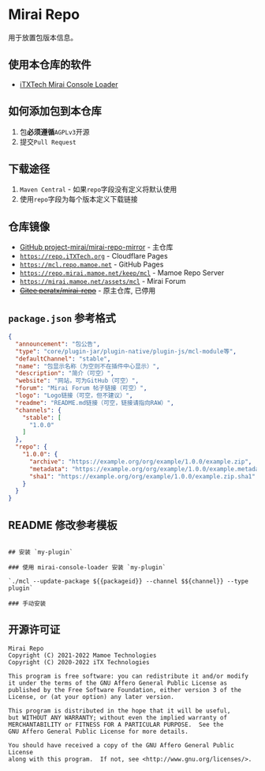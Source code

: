 # Mirai Repo

用于放置包版本信息。

## 使用本仓库的软件

* [iTXTech Mirai Console Loader](https://github.com/iTXTech/mirai-console-loader)

## 如何添加包到本仓库

1. 包**必须遵循**`AGPLv3`开源
1. 提交`Pull Request`

## 下载途径

1. `Maven Central` - 如果`repo`字段没有定义将默认使用
1. 使用`repo`字段为每个版本定义下载链接

## 仓库镜像

* [GitHub project-mirai/mirai-repo-mirror](https://github.com/project-mirai/mirai-repo-mirror) - 主仓库
* [`https://repo.iTXTech.org`](https://repo.itxtech.org) - Cloudflare Pages
* [`https://mcl.repo.mamoe.net`](https://mcl.repo.mamoe.net) - GitHub Pages
* [`https://repo.mirai.mamoe.net/keep/mcl`](https://repo.mirai.mamoe.net/keep/mcl) - Mamoe Repo Server
* [`https://mirai.mamoe.net/assets/mcl`](https://mirai.mamoe.net/assets/mcl) - Mirai Forum
* ~~[Gitee peratx/mirai-repo](https://gitee.com/peratx/mirai-repo)~~ - 原主仓库, 已停用

## `package.json` 参考格式

```json
{
  "announcement": "包公告",
  "type": "core/plugin-jar/plugin-native/plugin-js/mcl-module等",
  "defaultChannel": "stable",
  "name": "包显示名称（为空则不在插件中心显示）",
  "description": "简介（可空）",
  "website": "网站，可为GitHub（可空）",
  "forum": "Mirai Forum 帖子链接（可空）",
  "logo": "Logo链接（可空，但不建议）",
  "readme": "README.md链接（可空，链接请指向RAW）",
  "channels": {
    "stable": [
      "1.0.0"
    ]
  },
  "repo": {
    "1.0.0": {
      "archive": "https://example.org/org/example/1.0.0/example.zip",
      "metadata": "https://example.org/org/example/1.0.0/example.metadata",
      "sha1": "https://example.org/org/example/1.0.0/example.zip.sha1"
    }
  }
}
```

## README 修改参考模板

```

## 安装 `my-plugin`

### 使用 mirai-console-loader 安装 `my-plugin`

`./mcl --update-package ${{packageid}} --channel $${channel}} --type plugin`

### 手动安装

```

## 开源许可证

    Mirai Repo
    Copyright (C) 2021-2022 Mamoe Technologies
    Copyright (C) 2020-2022 iTX Technologies

    This program is free software: you can redistribute it and/or modify
    it under the terms of the GNU Affero General Public License as
    published by the Free Software Foundation, either version 3 of the
    License, or (at your option) any later version.

    This program is distributed in the hope that it will be useful,
    but WITHOUT ANY WARRANTY; without even the implied warranty of
    MERCHANTABILITY or FITNESS FOR A PARTICULAR PURPOSE.  See the
    GNU Affero General Public License for more details.

    You should have received a copy of the GNU Affero General Public License
    along with this program.  If not, see <http://www.gnu.org/licenses/>.
